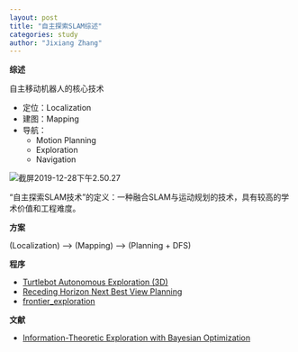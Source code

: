```yaml
---
layout: post
title: "自主探索SLAM综述"
categories: study
author: "Jixiang Zhang"
---
```


**综述**

自主移动机器人的核心技术

- 定位：Localization
- 建图：Mapping
- 导航：
  - Motion Planning
  - Exploration
  - Navigation

![截屏2019-12-28下午2.50.27](https://tvax3.sinaimg.cn/mw690/d494c514ly1gacfuqp64aj20ls0f5760.jpg)

“自主探索SLAM技术”的定义：一种融合SLAM与运动规划的技术，具有较高的学术价值和工程难度。

**方案**

(Localization) --> (Mapping) --> (Planning + DFS)

**程序**

- [Turtlebot Autonomous Exploration (3D)](https://github.com/RobustFieldAutonomyLab/turtlebot_exploration_3d)
- [Receding Horizon Next Best View Planning](https://github.com/ethz-asl/nbvplanner)
- [frontier_exploration](https://github.com/paulbovbel/frontier_exploration)


**文献**

- [Information-Theoretic Exploration with Bayesian Optimization](http://personal.stevens.edu/~benglot/Bai_Wang_Chen_Englot_IROS2016_AcceptedVersion.pdf)